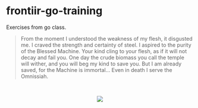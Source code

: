 # frontiir-go-training

Exercises from go class.


>From the moment I understood the weakness of my flesh, it disgusted me. I craved the strength and certainty of steel. I aspired to the purity of the Blessed Machine. Your kind cling to your flesh, as if it will not decay and fail you. One day the crude biomass you call the temple will wither, and you will beg my kind to save you. But I am already saved, for the Machine is immortal… Even in death I serve the Omnissiah.

<br />
<p align="center">
  <a href="https://www.youtube.com/watch?v=dTKJeQTwiK4">
    <img src="https://github.com/yehtetmaungmaung/frontiir-go-training/assets/77227381/c41feff1-d9da-48fa-b6ad-26f3992a88c2" />
  </a>
</p>
